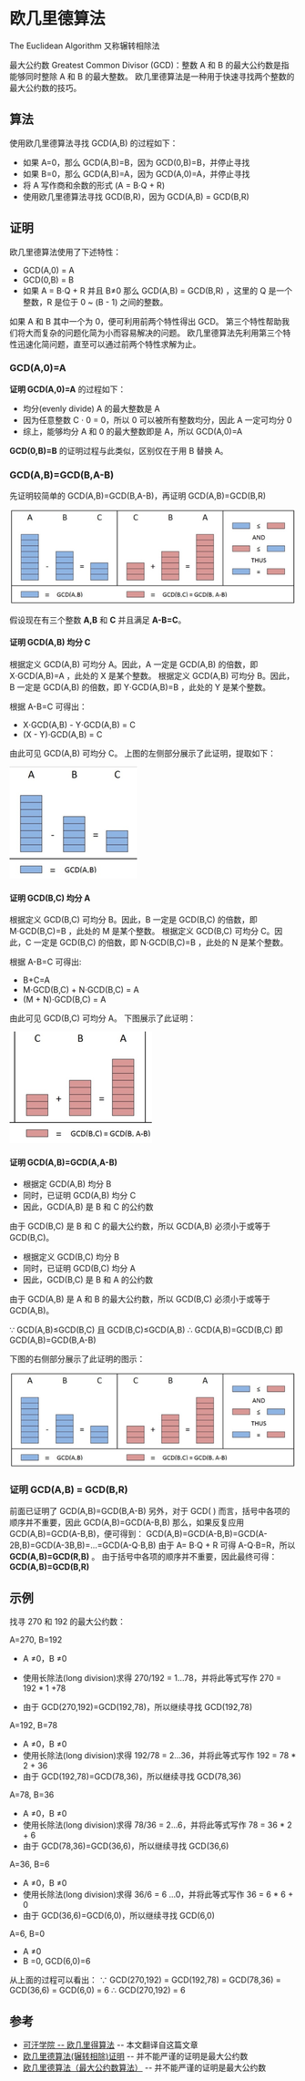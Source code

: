 # 欧几里德算法

The Euclidean Algorithm 
又称辗转相除法

最大公约数 Greatest Common Divisor (GCD)：整数 A 和 B 的最大公约数是指能够同时整除 A 和 B 的最大整数。
欧几里德算法是一种用于快速寻找两个整数的最大公约数的技巧。

## 算法

使用欧几里德算法寻找 GCD(A,B) 的过程如下：

- 如果 A=0，那么 GCD(A,B)=B，因为 GCD(0,B)=B，并停止寻找
- 如果 B=0，那么 GCD(A,B)=A，因为 GCD(A,0)=A，并停止寻找
- 将 A 写作商和余数的形式 (A = B⋅Q + R)
- 使用欧几里德算法寻找 GCD(B,R)，因为 GCD(A,B) = GCD(B,R)

## 证明

欧几里德算法使用了下述特性：

- GCD(A,0) = A
- GCD(0,B) = B
- 如果 A = B⋅Q + R 并且 B≠0 那么 GCD(A,B) = GCD(B,R) ，这里的 Q 是一个整数，R 是位于 0 ~ (B - 1) 之间的整数。

如果 A 和 B 其中一个为 0，便可利用前两个特性得出 GCD。
第三个特性帮助我们将大而复杂的问题化简为小而容易解决的问题。
欧几里德算法先利用第三个特性迅速化简问题，直至可以通过前两个特性求解为止。

### GCD(A,0)=A

**证明 GCD(A,0)=A** 的过程如下：

- 均分(evenly divide) A 的最大整数是 A
- 因为任意整数 C ⋅ 0 = 0，所以 0 可以被所有整数均分，因此 A 一定可均分 0
- 综上，能够均分 A 和 0 的最大整数即是 A，所以 GCD(A,0)=A

**GCD(0,B)=B** 的证明过程与此类似，区别仅在于用 B 替换 A。

### GCD(A,B)=GCD(B,A-B)

先证明较简单的 GCD(A,B)=GCD(B,A-B)，再证明 GCD(A,B)=GCD(B,R)

![欧几里德算法_01](../images/欧几里德算法_01.png)

假设现在有三个整数 **A,B** 和 **C** 并且满足 **A-B=C**。

#### 证明 GCD(A,B) 均分 C

根据定义 GCD(A,B) 可均分 A。因此，A 一定是 GCD(A,B) 的倍数，即 X⋅GCD(A,B)=A ，此处的 X 是某个整数。
根据定义 GCD(A,B) 可均分 B。因此，B 一定是 GCD(A,B) 的倍数，即 Y⋅GCD(A,B)=B ，此处的 Y 是某个整数。

根据 A-B=C 可得出：

- X⋅GCD(A,B) - Y⋅GCD(A,B) = C
- (X - Y)⋅GCD(A,B) = C

由此可见 GCD(A,B) 可均分 C。
上图的左侧部分展示了此证明，提取如下：

![欧几里德算法_02](../images/欧几里德算法_02.png)



#### 证明 GCD(B,C) 均分 A

根据定义 GCD(B,C) 可均分 B。因此，B 一定是 GCD(B,C) 的倍数，即 M⋅GCD(B,C)=B ，此处的 M 是某个整数。
根据定义 GCD(B,C) 可均分 C。因此，C 一定是 GCD(B,C) 的倍数，即 N⋅GCD(B,C)=B ，此处的 N 是某个整数。

根据 A-B=C 可得出:

- B+C=A
- M⋅GCD(B,C) + N⋅GCD(B,C) = A
- (M + N)⋅GCD(B,C) = A

由此可见 GCD(B,C) 可均分 A。
下图展示了此证明：

![欧几里德算法_03](../images/欧几里德算法_03.png)

#### **证明 GCD(A,B)=GCD(A,A-B)**

- 根据定 GCD(A,B) 均分 B
- 同时，已证明 GCD(A,B) 均分 C
- 因此，GCD(A,B) 是 B 和 C 的公约数

由于 GCD(B,C) 是 B 和 C 的最大公约数，所以 GCD(A,B) 必须小于或等于 GCD(B,C)。

- 根据定义 GCD(B,C) 均分 B
- 同时，已证明 GCD(B,C) 均分 A
- 因此，GCD(B,C) 是 B 和 A 的公约数

由于 GCD(A,B) 是 A 和 B 的最大公约数，所以 GCD(B,C) 必须小于或等于 GCD(A,B)。

∵ GCD(A,B)≤GCD(B,C) 且 GCD(B,C)≤GCD(A,B) 
∴ GCD(A,B)=GCD(B,C) 即 GCD(A,B)=GCD(B,A-B)

下图的右侧部分展示了此证明的图示：

![欧几里德算法_01](../images/欧几里德算法_01.png)

### 证明 GCD(A,B) = GCD(B,R)

前面已证明了 GCD(A,B)=GCD(B,A-B)
另外，对于 GCD( ) 而言，括号中各项的顺序并不重要，因此 GCD(A,B)=GCD(A-B,B)
那么，如果反复应用 GCD(A,B)=GCD(A-B,B)，便可得到：
GCD(A,B)=GCD(A-B,B)=GCD(A-2B,B)=GCD(A-3B,B)=...=GCD(A-Q⋅B,B)
由于 A= B⋅Q + R 可得 A-Q⋅B=R，所以 **GCD(A,B)=GCD(R,B)** 。
由于括号中各项的顺序并不重要，因此最终可得：**GCD(A,B)=GCD(B,R)**

## 示例

找寻 270 和 192 的最大公约数：

A=270, B=192 

- A ≠0，B ≠0


- 使用长除法(long division)求得 270/192 = 1...78，并将此等式写作 270 = 192 * 1 +78
- 由于 GCD(270,192)=GCD(192,78)，所以继续寻找 GCD(192,78)

A=192, B=78

- A ≠0，B ≠0
- 使用长除法(long division)求得 192/78 = 2...36，并将此等式写作 192 = 78 * 2 + 36
- 由于 GCD(192,78)=GCD(78,36)，所以继续寻找 GCD(78,36)

A=78, B=36

- A ≠0，B ≠0
- 使用长除法(long division)求得 78/36 = 2...6，并将此等式写作 78 = 36 * 2 + 6
- 由于 GCD(78,36)=GCD(36,6)，所以继续寻找 GCD(36,6)

A=36, B=6

- A ≠0，B ≠0
- 使用长除法(long division)求得 36/6 = 6 ...0，并将此等式写作 36 = 6 * 6 + 0
- 由于 GCD(36,6)=GCD(6,0)，所以继续寻找 GCD(6,0)

A=6, B=0

- A ≠0
- B =0, GCD(6,0)=6

从上面的过程可以看出：
∵ GCD(270,192) = GCD(192,78) = GCD(78,36) = GCD(36,6) = GCD(6,0) = 6
∴ GCD(270,192) = 6

## 参考

- [可汗学院 -- 欧几里得算法](https://www.khanacademy.org/computing/computer-science/cryptography/modarithmetic/a/the-euclidean-algorithm) -- 本文翻译自这篇文章
- [欧几里德算法(辗转相除)证明](http://www.cnblogs.com/Howe-Young/p/4329362.html) -- 并不能严谨的证明是最大公约数
- [欧几里德算法（最大公约数算法）](https://blog.csdn.net/canhui_wang/article/details/50760510) -- 并不能严谨的证明是最大公约数

